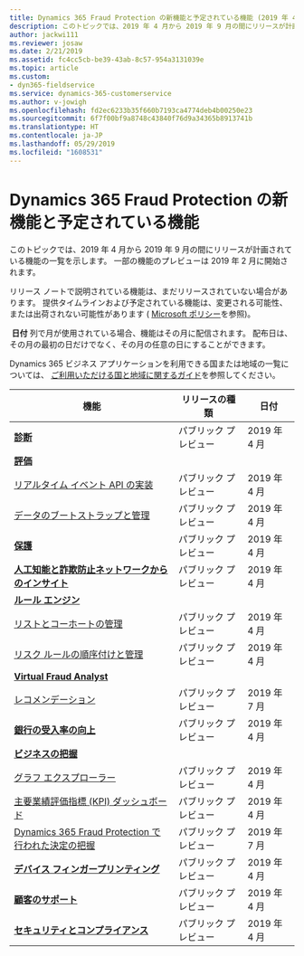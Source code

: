 ```yaml
---
title: Dynamics 365 Fraud Protection の新機能と予定されている機能 (2019 年 4 月)
description: このトピックでは、2019 年 4 月から 2019 年 9 月の間にリリースが計画されている Dynamics 365 Fraud Protection の機能の一覧を示します。 一部の機能のプレビューは 2019 年 2 月に開始されます。
author: jackwi111
ms.reviewer: josaw
ms.date: 2/21/2019
ms.assetid: fc4cc5cb-be39-43ab-8c57-954a3131039e
ms.topic: article
ms.custom:
- dyn365-fieldservice
ms.service: dynamics-365-customerservice
ms.author: v-jowigh
ms.openlocfilehash: fd2ec6233b35f660b7193ca4774deb4b00250e23
ms.sourcegitcommit: 6f7f00bf9a8748c43840f76d9a34365b8913741b
ms.translationtype: HT
ms.contentlocale: ja-JP
ms.lasthandoff: 05/29/2019
ms.locfileid: "1608531"
---
```

#  <a name="whats-new-and-planned-for-dynamics-365-fraud-protection"></a>Dynamics 365 Fraud Protection の新機能と予定されている機能




このトピックでは、2019 年 4 月から 2019 年 9 月の間にリリースが計画されている機能の一覧を示します。 一部の機能のプレビューは 2019 年 2 月に開始されます。

リリース ノートで説明されている機能は、まだリリースされていない場合があります。
提供タイムラインおよび予定されている機能は、変更される可能性、または出荷されない可能性があります ( [Microsoft ポリシー](https://go.microsoft.com/fwlink/p/?linkid=2007332)を参照)。

 **日付** 列で月が使用されている場合、機能はその月に配信されます。 配布日は、その月の最初の日だけでなく、その月の任意の日にすることができます。

Dynamics 365 ビジネス アプリケーションを利用できる国または地域の一覧については、 [ご利用いただける国と地域に関するガイド](https://aka.ms/dynamics_365_international_availability_deck)を参照してください。

| 機能                                                                                        | リリースの種類         | 日付         |
|------------------------------------------------------------------------------------------------|----------------------|--------------|
| **[診断](diagnose.md)**                                                                    | パブリック プレビュー       | 2019 年 4 月   |
| **[評価](evaluate/index.md)**                                                                                     |
| [リアルタイム イベント API の実装](evaluate/implement-real-time-event-apis.md)                                  | パブリック プレビュー       | 2019 年 4 月   |
| [データのブートストラップと管理](evaluate/bootstrap-manage-data.md)                                       | パブリック プレビュー       | 2019 年 4 月   |
| **[保護](protect.md)**                                                                        | パブリック プレビュー       | 2019 年 4 月   |
| **[人工知能と詐欺防止ネットワークからのインサイト](artificial-intelligence-insights-fraud-protection-network.md)**              | パブリック プレビュー       | 2019 年 4 月   |
| **[ルール エンジン](rules-engine/index.md)**                                                                           |
| [リストとコーホートの管理](rules-engine/manage-lists-cohorts.md)                                                 | パブリック プレビュー       | 2019 年 4 月   |
| [リスク ルールの順序付けと管理](rules-engine/order-manage-risk-rules.md)                                              | パブリック プレビュー       | 2019 年 4 月   |
| **[Virtual Fraud Analyst](virtual-fraud-analyst/index.md)**                                                          |
| [レコメンデーション](virtual-fraud-analyst/recommendations.md)                                                           | パブリック プレビュー       | 2019 年 7 月   |
| **[銀行の受入率の向上](boost-bank-acceptance-rates.md)**                                         | パブリック プレビュー       | 2019 年 4 月   |
| **[ビジネスの把握](understand-business/index.md)**                                                  |
| [グラフ エクスプローラー](understand-business/graph-explorer.md)                                                             | パブリック プレビュー       | 2019 年 4 月   |
| [主要業績評価指標 (KPI) ダッシュボード](understand-business/key-performance-indicator-kpi-dashboard.md)                      | パブリック プレビュー       | 2019 年 4 月   |
| [Dynamics 365 Fraud Protection で行われた決定の把握](understand-business/understand-decisions-made-dynamics365-fraud-protection.md) | パブリック プレビュー       | 2019 年 7 月   |
| **[デバイス フィンガープリンティング](device-fingerprinting.md)**                                               | パブリック プレビュー       | 2019 年 4 月   |
| **[顧客のサポート](support-customers.md)**                                             | パブリック プレビュー       | 2019 年 4 月   |
| **[セキュリティとコンプライアンス](security-compliance.md)**                                           | パブリック プレビュー       | 2019 年 4 月   |
